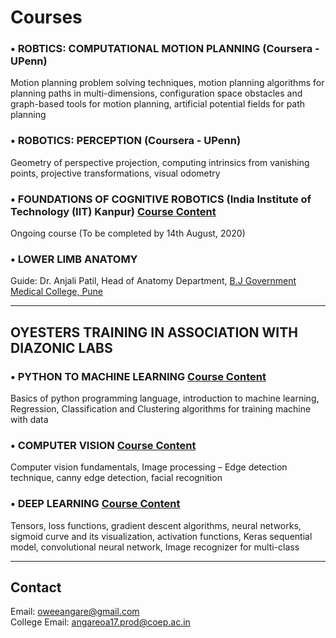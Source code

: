 # Courses  

### •	ROBTICS: COMPUTATIONAL MOTION PLANNING (Coursera - UPenn)
Motion planning problem solving techniques, motion planning algorithms for planning paths in multi-dimensions, configuration space obstacles and graph-based tools for motion planning, artificial potential fields for path planning

### •	ROBOTICS: PERCEPTION (Coursera - UPenn)
Geometry of perspective projection, computing intrinsics from vanishing points, projective transformations, visual odometry 

### •	FOUNDATIONS OF COGNITIVE ROBOTICS (India Institute of Technology (IIT) Kanpur) [Course Content](https://drive.google.com/file/d/19DUHI4Nw-z09n74MUZW19Q-oG88Oxhi0/view?usp=sharing)
Ongoing course (To be completed by 14th August, 2020) 

### •	LOWER LIMB ANATOMY 
Guide: Dr. Anjali Patil, Head of Anatomy Department, [B.J Government Medical College, Pune](http://www.bjmcpune.org/)
*** *** *** 
 
## OYESTERS TRAINING IN ASSOCIATION WITH DIAZONIC LABS 

### •	PYTHON TO MACHINE LEARNING [Course Content](https://drive.google.com/file/d/1Pm6inIMhsJnJqe48Yvs8yc1hrVgx4Tx1/view?usp=sharing) 
Basics of python programming language, introduction to machine learning, Regression, Classification and Clustering algorithms for training machine with data 

### •	COMPUTER VISION [Course Content](https://drive.google.com/file/d/1Dt7hHOZgEIAw86U7lpr_gUNDANue3Cwl/view?usp=sharing) 
Computer vision fundamentals, Image processing – Edge detection technique, canny edge detection, facial recognition 
 
### •	DEEP LEARNING [Course Content](https://drive.google.com/file/d/1nHNewIoTp6RJ0R1q8RJVOwCMQwPatk5G/view?usp=sharing)
Tensors, loss functions, gradient descent algorithms, neural networks, sigmoid curve and its visualization, activation functions, Keras sequential model, convolutional neural network, Image recognizer for multi-class 
*** *** *** 


## Contact<br>
Email: oweeangare@gmail.com<br>
College Email: angareoa17.prod@coep.ac.in    
